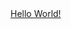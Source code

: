 <html>
  <head>
    <title>Hello World</title>
    <body>
     <a href="Apex Hello World">Hello World!</a>
